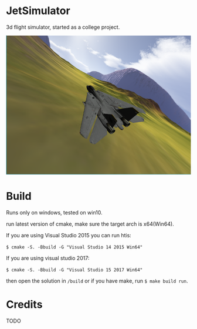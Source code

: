 # JetSimulator 

3d flight simulator, started as a college project.

![Screenshot](screenshot.png)

# Build

Runs only on windows, tested on win10.

run latest version of cmake, make sure the target arch is x64(Win64).

If you are using Visual Studio 2015 you can run htis:

`$ cmake -S. -Bbuild -G "Visual Studio 14 2015 Win64"`

If you are using visual studio 2017: 

`$ cmake -S. -Bbuild -G "Visual Studio 15 2017 Win64"`

then open the solution in `/build` or if you have make, run `$ make build run`.

# Credits

TODO
